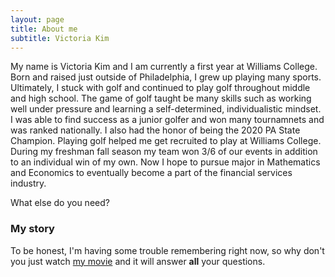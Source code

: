 ```yaml
---
layout: page
title: About me
subtitle: Victoria Kim
---
```


My name is Victoria Kim and I am currently a first year at Williams College. Born and raised just outside of Philadelphia, I grew up playing many sports. Ultimately, I stuck with golf and continued to play golf throughout middle and high school. The game of golf taught be many skills such as working well under pressure and learning a self-determined, individualistic mindset. I was able to find success as a junior golfer and won many tournamnets and was ranked nationally. I also had the honor of being the 2020 PA State Champion. Playing golf helped me get recruited to play at Williams College. During my freshman fall season my team won 3/6 of our events in addition to an individual win of my own. Now I hope to pursue major in Mathematics and Economics to eventually become a part of the financial services industry.

What else do you need?

### My story

To be honest, I'm having some trouble remembering right now, so why don't you just watch [my movie](https://en.wikipedia.org/wiki/The_Princess_Bride_%28film%29) and it will answer **all** your questions.
